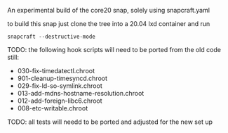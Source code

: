 An experimental build of the core20 snap, solely using snapcraft.yaml

to build this snap just clone the tree into a 20.04 lxd container and run

    snapcraft --destructive-mode

TODO: the following hook scripts will need to be ported from the old code still:
  - 030-fix-timedatectl.chroot 
  - 901-cleanup-timesyncd.chroot  
  - 029-fix-ld-so-symlink.chroot 
  - 013-add-mdns-hostname-resolution.chroot 
  - 012-add-foreign-libc6.chroot 
  - 008-etc-writable.chroot 

TODO: all tests will needd to be ported and adjusted for the new set up
